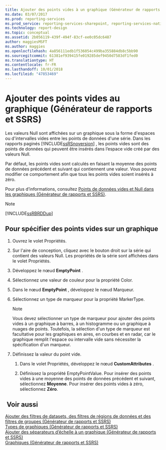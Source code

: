 ```yaml
---
title: Ajouter des points vides à un graphique (Générateur de rapports et SSRS) | Microsoft Docs
ms.date: 03/07/2017
ms.prod: reporting-services
ms.prod_service: reporting-services-sharepoint, reporting-services-native
ms.technology: report-design
ms.topic: conceptual
ms.assetid: 2b056119-439f-494f-83cf-ee0c05dc6487
author: maggiesMSFT
ms.author: maggies
ms.openlocfilehash: 4a856111edb1f536054c499ba355884db8c5bb90
ms.sourcegitcommit: 61381ef939415fe019285def9450d7583df1fed0
ms.translationtype: HT
ms.contentlocale: fr-FR
ms.lasthandoff: 10/01/2018
ms.locfileid: "47853469"
---
```

# <a name="add-empty-points-to-a-chart-report-builder-and-ssrs"></a>Ajouter des points vides au graphique (Générateur de rapports et SSRS)
Les valeurs Null sont affichées sur un graphique sous la forme d'espaces ou d'intervalles vides entre les points de données d'une série. Dans les rapports paginés [!INCLUDE[ssRSnoversion](../../includes/ssrsnoversion-md.md)] , les points vides sont des points de données qui peuvent être insérés dans l’espace vide créé par des valeurs Null.  
  
 Par défaut, les points vides sont calculés en faisant la moyenne des points de données précédent et suivant qui contiennent une valeur. Vous pouvez modifier ce comportement afin que tous les points vides soient insérés à zéro.  
  
 Pour plus d’informations, consultez [Points de données vides et Null dans les graphiques &#40;Générateur de rapports et SSRS&#41;](../../reporting-services/report-design/empty-and-null-data-points-in-charts-report-builder-and-ssrs.md).  
  
> [!NOTE]  
>  [!INCLUDE[ssRBRDDup](../../includes/ssrbrddup-md.md)]  
  
## <a name="to-specify-empty-points-on-a-chart"></a>Pour spécifier des points vides sur un graphique  
  
1.  Ouvrez le volet Propriétés.  
  
2.  Sur l'aire de conception, cliquez avec le bouton droit sur la série qui contient des valeurs Null. Les propriétés de la série sont affichées dans le volet Propriétés.  
  
3.  Développez le nœud **EmptyPoint** .  
  
4.  Sélectionnez une valeur de couleur pour la propriété Color.  
  
5.  Dans le nœud **EmptyPoint** , développez le nœud Marqueur.  
  
6.  Sélectionnez un type de marqueur pour la propriété MarkerType.  
  
    > [!NOTE]  
    >  Vous devez sélectionner un type de marqueur pour ajouter des points vides à un graphique à barres, à un histogramme ou un graphique à nuages de points. Toutefois, la sélection d'un type de marqueur est facultative pour les graphiques en aires, en courbes et en radar, car le graphique remplit l'espace ou intervalle vide sans nécessiter la spécification d'un marqueur.  
  
7.  Définissez la valeur du point vide.  
  
    1.  Dans le volet Propriétés, développez le nœud **CustomAttributes** .  
  
    2.  Définissez la propriété EmptyPointValue. Pour insérer des points vides à une moyenne des points de données précédent et suivant, sélectionnez **Moyenne**. Pour insérer des points vides à zéro, sélectionnez **Zéro**.  
  
## <a name="see-also"></a> Voir aussi  
 [Ajouter des filtres de datasets, des filtres de régions de données et des filtres de groupes &#40;Générateur de rapports et SSRS&#41;](../../reporting-services/report-design/add-dataset-filters-data-region-filters-and-group-filters.md)   
 [Types de graphiques &#40;Générateur de rapports et SSRS&#41;](../../reporting-services/report-design/chart-types-report-builder-and-ssrs.md)   
 [Ajouter des séparateurs d’échelle à un graphique &#40;Générateur de rapports et SSRS&#41;](../../reporting-services/report-design/add-scale-breaks-to-a-chart-report-builder-and-ssrs.md)   
 [Graphiques (Générateur de rapports et SSRS)](../../reporting-services/report-design/charts-report-builder-and-ssrs.md)  
  
  
